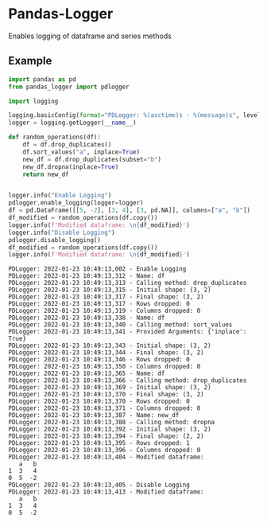 # Pandas-Logger
Enables logging of dataframe and series methods

## Example

```python
import pandas as pd
from pandas_logger import pdlogger  

import logging

logging.basicConfig(format="PDLogger: %(asctime)s - %(message)s", level=logging.INFO)
logger = logging.getLogger(__name__)

def random_operations(df):
    df = df.drop_duplicates()
    df.sort_values("a", inplace=True)
    new_df = df.drop_duplicates(subset="b")
    new_df.dropna(inplace=True)
    return new_df


logger.info("Enable Logging")
pdlogger.enable_logging(logger=logger)
df = pd.DataFrame([[5, -2], [3, 4], [3, pd.NA]], columns=["a", "b"])
df_modified = random_operations(df.copy())
logger.info(f'Modified dataframe: \n{df_modified}')
logger.info("Disable Logging")
pdlogger.disable_logging()
df_modified = random_operations(df.copy())
logger.info(f'Modified dataframe: \n{df_modified}')
```

    PDLogger: 2022-01-23 10:49:13,002 - Enable Logging
    PDLogger: 2022-01-23 10:49:13,312 - Name: df
    PDLogger: 2022-01-23 10:49:13,313 - Calling method: drop_duplicates
    PDLogger: 2022-01-23 10:49:13,315 - Initial shape: (3, 2)
    PDLogger: 2022-01-23 10:49:13,317 - Final shape: (3, 2)
    PDLogger: 2022-01-23 10:49:13,317 - Rows dropped: 0
    PDLogger: 2022-01-23 10:49:13,319 - Columns dropped: 0
    PDLogger: 2022-01-23 10:49:13,338 - Name: df
    PDLogger: 2022-01-23 10:49:13,340 - Calling method: sort_values
    PDLogger: 2022-01-23 10:49:13,341 - Provided Arguments: {'inplace': True}
    PDLogger: 2022-01-23 10:49:13,343 - Initial shape: (3, 2)
    PDLogger: 2022-01-23 10:49:13,344 - Final shape: (3, 2)
    PDLogger: 2022-01-23 10:49:13,346 - Rows dropped: 0
    PDLogger: 2022-01-23 10:49:13,350 - Columns dropped: 0
    PDLogger: 2022-01-23 10:49:13,365 - Name: df
    PDLogger: 2022-01-23 10:49:13,366 - Calling method: drop_duplicates
    PDLogger: 2022-01-23 10:49:13,369 - Initial shape: (3, 2)
    PDLogger: 2022-01-23 10:49:13,370 - Final shape: (3, 2)
    PDLogger: 2022-01-23 10:49:13,370 - Rows dropped: 0
    PDLogger: 2022-01-23 10:49:13,371 - Columns dropped: 0
    PDLogger: 2022-01-23 10:49:13,387 - Name: new_df
    PDLogger: 2022-01-23 10:49:13,388 - Calling method: dropna
    PDLogger: 2022-01-23 10:49:13,392 - Initial shape: (3, 2)
    PDLogger: 2022-01-23 10:49:13,394 - Final shape: (2, 2)
    PDLogger: 2022-01-23 10:49:13,395 - Rows dropped: 1
    PDLogger: 2022-01-23 10:49:13,396 - Columns dropped: 0
    PDLogger: 2022-01-23 10:49:13,404 - Modified dataframe: 
       a   b
    1  3   4
    0  5  -2
    PDLogger: 2022-01-23 10:49:13,405 - Disable Logging
    PDLogger: 2022-01-23 10:49:13,413 - Modified dataframe: 
       a   b
    1  3   4
    0  5  -2